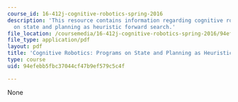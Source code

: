 ```yaml
---
course_id: 16-412j-cognitive-robotics-spring-2016
description: 'This resource contains information regarding cognitive robotics: Programs
  on state and planning as heuristic forward search.'
file_location: /coursemedia/16-412j-cognitive-robotics-spring-2016/94efebb5fbc37044cf47b9ef579c5c4f_MIT16_412JS16_L5.pdf
file_type: application/pdf
layout: pdf
title: 'Cognitive Robotics: Programs on State and Planning as Heuristic Forward Search'
type: course
uid: 94efebb5fbc37044cf47b9ef579c5c4f

---
```

None